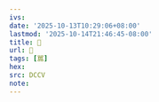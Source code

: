 ```yaml
---
ivs:
date: '2025-10-13T10:29:06+08:00'
lastmod: '2025-10-14T21:46:45-08:00'
title: 􂪓
url: 􂪓
tags: [嚚]
hex: 
src: DCCV
note:
---
```

